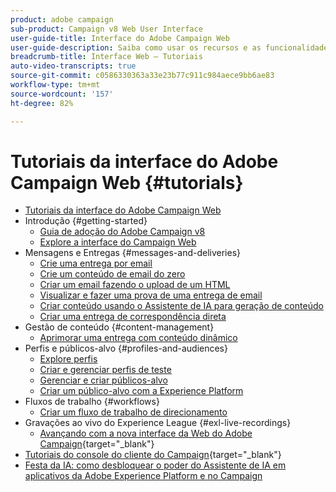 ```yaml
---
product: adobe campaign
sub-product: Campaign v8 Web User Interface
user-guide-title: Interface do Adobe Campaign Web
user-guide-description: Saiba como usar os recursos e as funcionalidades da interface do Adobe Campaign Web.
breadcrumb-title: Interface Web – Tutoriais
auto-video-transcripts: true
source-git-commit: c0586330363a33e23b77c911c984aece9bb6ae83
workflow-type: tm+mt
source-wordcount: '157'
ht-degree: 82%

---
```



# Tutoriais da interface do Adobe Campaign Web {#tutorials}

+ [Tutoriais da interface do Adobe Campaign Web](/help/ac-web-learn-main/overview.md)
+ Introdução {#getting-started}
   + [Guia de adoção do Adobe Campaign v8](https://experienceleague.adobe.com/pt-br/docs/campaign-web/acs-to-ac/home)
   + [Explore a interface do Campaign Web](/help/get-started/explore-the-web-ui.md)
+ Mensagens e Entregas {#messages-and-deliveries}
   + [Crie uma entrega por email](/help/deliveries/create-an-email-delivery.md)
   + [Crie um conteúdo de email do zero](/help/design-the-delivery/create-email-content-from-scratch.md)
   + [Criar um email fazendo o upload de um HTML](/help/design-the-delivery/create-an-email-by-uploading-html.md)
   + [Visualizar e fazer uma prova de uma entrega de email](/help/deliveries/preview-and-proof-an-email-delivery.md)
   + [Criar conteúdo usando o Assistente de IA para geração de conteúdo](/help/design-the-delivery/create-content-using-the-ai-assistant.md)
   + [Criar uma entrega de correspondência direta](/help/design-the-delivery/create-a-direct-mail-delivery.md)
+ Gestão de conteúdo {#content-management}
   + [Aprimorar uma entrega com conteúdo dinâmico](/help/design-the-delivery/enhance-a-delivery-with-dynamic-content.md)
+ Perfis e públicos-alvo {#profiles-and-audiences}
   + [Explore perfis](/help/profiles-and-audiences/explore-profiles.md)
   + [Criar e gerenciar perfis de teste](/help/profiles-and-audiences/create-and-manage-test-profiles.md)
   + [Gerenciar e criar públicos-alvo](/help/profiles-and-audiences/manage-and-build-audiences.md)
   + [Criar um público-alvo com a Experience Platform](/help/profiles-and-audiences/create-an-audience-with-experience-platform.md)
+ Fluxos de trabalho {#workflows}
   + [Criar um fluxo de trabalho de direcionamento](/help/workflows/create-a-targeting-workflow.md)
+ Gravações ao vivo do Experience League {#exl-live-recordings}
   + [Avançando com a nova interface da Web do Adobe Campaign](https://experienceleague.adobe.com/docs/events/experience-league-live-recordings/episodes/exl-live-episode-02-29-24.html?lang=pt-BR){target="_blank"}
+ [Tutoriais do console do cliente do Campaign](https://experienceleague.adobe.com/docs/campaign-learn/tutorials/overview.html?lang=pt-BR){target="_blank"}
+ [Festa da IA: como desbloquear o poder do Assistente de IA em aplicativos da Adobe Experience Platform e no Campaign](https://experienceleague.adobe.com/pt-br/docs/events/experience-league-live-recordings/episodes/exl-live-episode-09-26-24)
